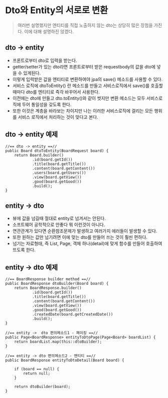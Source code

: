 # Dto와 Entity의 서로로 변환
> 여러번 설명했지만 엔티티를 직접 노출하지 않는 dto는 상당히 많은 장점을 가진다. 이에 대해 설명하진 않겠다.

## dto -> entity 
* 프론트로부터 dto로 입력을 받는다.
* getter/setter가 있는 dto라면 프론트로부터 받은 requestbody의 값을 dto에 넣을 수 있게된다.
* 이렇게 입력받은 값을 엔티티로 변환하여야 jpa의 save() 메소드를 사용할 수 있다.
* 서비스 로직에 dtoToEntity() 란 메소드를 만들고 서비스로직에서 save()를 호출할때마다 dto를 엔티티로 즉각 바꾸어서 사용한다.
* 이전에는 dto에 만들고 dto.toEntity()와 같이 썻지만 변환 메소드는 모두 서비스로직에 두어 통일성을 갖도록 한다.
* 또한 이것은 계층을 바라보는 차이지만 나는 이러한 서비스로직에 걸리는 모든 행위를 서비스 로직에서 처리하는 것이 맞다고 본다.

## dto -> entity 예제
```
//== dto -> entity ==//
public Board dtoToEntity(BoardRequest board) {
    return Board.builder()
            .id(board.getId())
            .title(board.getTitle())
            .content(board.getContent())
            .users(board.getUsers())
            .view(board.getView())
            .good(board.getGood())
            .build();
}
```

## entity -> dto
* 뷰에 값을 넘길때 절대로 entity로 넘겨서는 안된다.
* 소프트웨어 공학적으로 안좋다 뭐 이런것이 아니다.
* 연관관계가 있다면 순환참조문제가 발생하고 여러가지 에러들이 발생할 수 있다.
* 또한 원하는 값만 넘기려면 이에 맞는 dto를 만들어 쓰는 것이 훨씬 편하다.
* 넘기는 자료형태, 즉 List, Page, 객체 하나(detail)에 맞게 함수를 만들어 호출하여 뜨도록 한다.

## entity -> dto 예제
```
//== BoardResponse builder method ==//
public BoardResponse dtoBuilder(Board board) {
    return BoardResponse.builder()
            .id(board.getId())
            .title(board.getTitle())
            .content(board.getContent())
            .view(board.getView())
            .good(board.getGood())
            .createdDate(board.getCreatedDate())
            .build();
}

//== entity ->  dto 편의메소드1 - 페이징 ==//
public Page<BoardResponse> entityToDtoPage(Page<Board> boardList) {
    return boardList.map(this::dtoBuilder);
}

//== entity -> dto 편의메소드2 - 엔티티 ==//
public BoardResponse entityToDtoDetail(Board board) {

    if (board == null) {
        return null;
    }

    return dtoBuilder(board);
}
```
